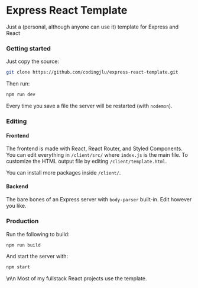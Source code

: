 # Express React Template
Just a (personal, although anyone can use it) template for Express and React

### Getting started
Just copy the source:
```bash
git clone https://github.com/codingjlu/express-react-template.git
```
Then run:
```bash
npm run dev
```
Every time you save a file the server will be restarted (with `nodemon`).

### Editing
#### Frontend
The frontend is made with React, React Router, and Styled Components.
You can edit everything in `/client/src/` where `index.js` is the main file.
To customize the HTML output file by editing `/client/template.html`.

You can install more packages inside `/client/`.

#### Backend
The bare bones of an Express server with `body-parser` built-in.
Edit however you like.

### Production
Run the following to build:
```bash
npm run build
```
And start the server with:
```bash
npm start
```

\n\n
Most of my fullstack React projects use the template.
